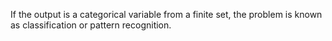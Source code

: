 
If the output is a categorical variable from a finite set, the problem is known as classification or pattern recognition.
